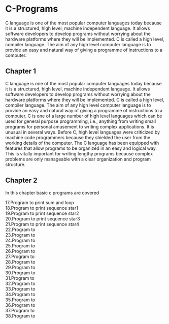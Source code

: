 # C-Programs
C language is one of the most popular computer languages today because it is a structured, high level, machine independent language. It allows software developers to develop programs without worrying about the hardware platforms where they will be implemented. C is called a high level, compiler language. The aim of any high level computer language is to provide an easy and natural way of giving a programme of instructions to a computer.

## Chapter 1

C language is one of the most popular computer languages today because it is a structured,
high level, machine independent language. It allows software developers to develop programs without
worrying about the hardware platforms where they will be implemented. C is called a high level,
compiler language. The aim of any high level computer language is to provide an easy and natural
way of giving a programme of instructions to a computer.
C is one of a large number of high level languages which can be used for general purpose
programming, i.e., anything from writing small programs for personal amusement to writing complex
applications. It is unusual in several ways. Before C, high level languages were criticized by machine
code programmers because they shielded the user from the working details of the computer. The C
language has been equipped with features that allow programs to be organized in an easy and
logical way. This is vitally important for writing lengthy programs because complex problems are
only manageable with a clear organization and program structure.


## Chapter 2

In this chapter basic c programs are covered

17.Program to print sum and loop \
18.Program to print sequence star1 \
19.Program to print sequence star2 \
20.Program to print sequence star3 \
21.Program to print sequence star4 \
22.Program to  \
23.Program to  \
24.Program to  \
25.Program to  \
26.Program to  \
27.Program to  \
28.Program to  \
29.Program to  \
30.Program to  \
31.Program to  \
32.Program to  \
33.Program to  \
34.Program to  \
35.Program to  \
36.Program to  \
37.Program to  \
38.Program to  


